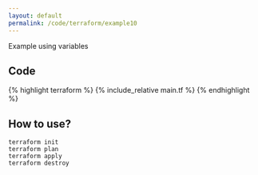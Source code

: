 ```yaml
---
layout: default
permalink: /code/terraform/example10
---
```


Example using variables

## Code

{% highlight terraform %}
{% include_relative main.tf %}
{% endhighlight %}

## How to use?

    terraform init
    terraform plan
    terraform apply
    terraform destroy
